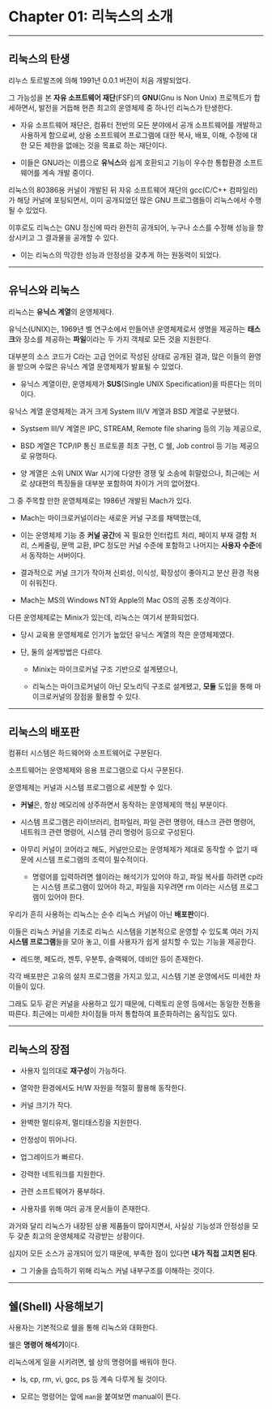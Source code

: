# Chapter 01: 리눅스의 소개

---

## 리눅스의 탄생

리누스 토르발즈에 의해 1991년 0.0.1 버전이 처음 개발되었다.

그 가능성을 본 **자유 소프트웨어 재단**(FSF)의 **GNU**(Gnu is Non Unix) 프로젝트가 합세하면서, 발전을 거듭해 현존 최고의 운영체제 중 하나인 리눅스가 탄생한다.

- 자유 소프트웨어 재단은, 컴퓨터 전반의 모든 분야에서 공개 소프트웨어를 개발하고 사용하게 함으로써, 상용 소프트웨어 프로그램에 대한 복사, 배포, 이해, 수정에 대한 모든 제한을 없애는 것을 목표로 하는 재단이다.

- 이들은 GNU라는 이름으로 **유닉스**와 쉽게 호환되고 기능이 우수한 통합환경 소프트웨어를 계속 개발 중이다.

리눅스의 80386용 커널이 개발된 뒤 자유 소프트웨어 재단의 gcc(C/C++ 컴파일러)가 해당 커널에 포팅되면서, 이미 공개되었던 많은 GNU 프로그램들이 리눅스에서 수행될 수 있었다.

이후로도 리눅스는 GNU 정신에 따라 완전히 공개되어, 누구나 소스를 수정해 성능을 향상시키고 그 결과물을 공개할 수 있다.

- 이는 리눅스의 막강한 성능과 안정성을 갖추게 하는 원동력이 되었다.

---

## 유닉스와 리눅스

리눅스는 **유닉스 계열**의 운영체제다.

유닉스(UNIX)는, 1969년 벨 연구소에서 만들어낸 운영체제로서 생명을 제공하는 **태스크**와 장소를 제공하는 **파일**이라는 두 가지 객체로 모든 것을 지원한다.

대부분의 소스 코드가 C라는 고급 언어로 작성된 상태로 공개된 결과, 많은 이들의 환영을 받으며 수많은 유닉스 계열 운영체제가 발표될 수 있었다.

- 유닉스 계열이란, 운영체제가 **SUS**(Single UNIX Specification)을 따른다는 의미이다. 

유닉스 계열 운영체제는 과거 크게 System III/V 계열과 BSD 계열로 구분됐다.

- Systsem III/V 계열은 IPC, STREAM, Remote file sharing 등의 기능 제공으로,

- BSD 계열은 TCP/IP 통신 프로토콜 최초 구현, C 쉘, Job control 등 기능 제공으로 유명하다.

- 양 계열은 소위 UNIX War 시기에 다양한 경쟁 및 소송에 휘말렸으나, 최근에는 서로 상대편의 특징들을 대부분 포함하여 차이가 거의 없어졌다.

그 중 주목할 만한 운영체제로는 1986년 개발된 Mach가 있다.

- Mach는 마이크로커널이라는 새로운 커널 구조를 채택했는데,

- 이는 운영체제 기능 중 **커널 공간**에 꼭 필요한 인터럽트 처리, 페이지 부재 결함 처리, 스케줄링, 문맥 교환, IPC 정도만 커널 수준에 포함하고 나머지는 **사용자 수준**에서 동작하는 서버이다.

- 결과적으로 커널 크기가 작아져 신뢰성, 이식성, 확장성이 좋아지고 분산 환경 적용이 쉬워진다.

- Mach는 MS의 Windows NT와 Apple의 Mac OS의 공통 조상격이다.

다른 운영체제로는 Minix가 있는데, 리눅스는 여기서 분화되었다.

- 당시 교육용 운영체제로 인기가 높았던 유닉스 계열의 작은 운영체제였다.

- 단, 둘의 설계방법은 다르다.
  
  - Minix는 마이크로커널 구조 기반으로 설계됐으나,
  
  - 리눅스는 마이크로커널이 아닌 모노리딕 구조로 설계됐고, **모듈** 도입을 통해 마이크로커널의 장점을 활용할 수 있다.

---

## 리눅스의 배포판

컴퓨터 시스템은 하드웨어와 소프트웨어로 구분된다.

소프트웨어는 운영체제와 응용 프로그램으로 다시 구분된다.

운영체제는 커널과 시스템 프로그램으로 세분할 수 있다.

- **커널**은, 항상 메모리에 상주하면서 동작하는 운영체제의 핵심 부분이다.

- 시스템 프로그램은 라이브러리, 컴파일러, 파일 관련 명령어, 태스크 관련 명령어, 네트워크 관련 명령어, 시스템 관리 명령어 등으로 구성된다.

- 아무리 커널이 코어라고 해도, 커널만으로는 운영체제가 제대로 동작할 수 없기 때문에 시스템 프로그램의 조력이 필수적이다.
  
  - 명령어를 입력하려면 쉘이라는 해석기가 있어야 하고, 파일 복사를 하려면 cp라는 시스템 프로그램이 있어야 하고, 파일을 지우려면 rm 이라는 시스템 프로그램이 있어야 한다.

우리가 흔히 사용하는 리눅스는 순수 리눅스 커널이 아닌 **배포판**이다.

이들은 리눅스 커널을 기초로 리눅스 시스템을 기본적으로 운영할 수 있도록 여러 가지 **시스템 프로그램**들을 모아 놓고, 이를 사용자가 쉽게 설치할 수 있는 기능을 제공한다.

- 레드햇, 페도라, 젠투, 우분투, 슬랙웨어, 데비안 등이 존재한다.

각각 배포판은 고유의 설치 프로그램을 가지고 있고, 시스템 기본 운영에서도 미세한 차이들이 있다.

그래도 모두 같은 커널을 사용하고 있기 때문에, 디렉토리 운영 등에서는 동일한 전통을 따른다. 최근에는 미세한 차이점들 마저 통합하여 표준화하려는 움직임도 있다.

---

## 리눅스의 장점

- 사용자 임의대로 **재구성**이 가능하다.

- 열악한 환경에서도 H/W 자원을 적절히 활용해 동작한다.

- 커널 크기가 작다.

- 완벽한 멀티유저, 멀티태스킹을 지원한다.

- 안정성이 뛰어나다.

- 업그레이드가 빠르다.

- 강력한 네트워크를 지원한다.

- 관련 소프트웨어가 풍부하다.

- 사용자를 위해 여러 공개 문서들이 존재한다.

과거와 달리 리눅스가 내장된 상용 제품들이 많아지면서, 사실상 기능성과 안정성을 모두 갖춘 최고의 운영체제로 각광받는 상황이다.

심지어 모든 소스가 공개되어 있기 때문에, 부족한 점이 있다면 **내가 직접 고치면 된다**.

- 그 기술을 습득하기 위해 리눅스 커널 내부구조를 이해하는 것이다.

---

## 쉘(Shell) 사용해보기

사용자는 기본적으로 쉘을 통해 리눅스와 대화한다.

쉘은 **명령어 해석기**이다.

리눅스에게 일을 시키려면, 쉘 상의 명령어를 배워야 한다.

- ls, cp, rm, vi, gcc, ps 등 계속 다루게 될 것이다.

- 모르는 명령어는 앞에 `man`을 붙여보면 manual이 뜬다.
